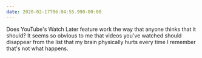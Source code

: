 ```yaml
---
date: 2020-02-17T06:04:55.990-00:00
---
```

Does YouTube's Watch Later feature work the way that anyone thinks that it should? It seems so obvious to me that videos you've watched should disappear from the list that my brain physically hurts every time I remember that's not what happens.
